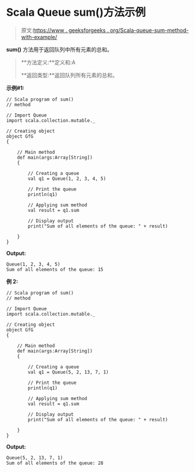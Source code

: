 # Scala Queue sum()方法示例

> 原文:[https://www . geeksforgeeks . org/Scala-queue-sum-method-with-example/](https://www.geeksforgeeks.org/scala-queue-sum-method-with-example/)

**sum()** 方法用于返回队列中所有元素的总和。

> **方法定义:**定义和:A
> 
> **返回类型:**返回队列所有元素的总和。

**示例#1:**

```
// Scala program of sum() 
// method 

// Import Queue  
import scala.collection.mutable._

// Creating object 
object GfG 
{ 

    // Main method 
    def main(args:Array[String]) 
    { 

        // Creating a queue 
        val q1 = Queue(1, 2, 3, 4, 5) 

        // Print the queue
        println(q1)

        // Applying sum method 
        val result = q1.sum

        // Display output
        print("Sum of all elements of the queue: " + result)

    } 
} 
```

**Output:**

```
Queue(1, 2, 3, 4, 5)
Sum of all elements of the queue: 15

```

**例 2:**

```
// Scala program of sum() 
// method 

// Import Queue  
import scala.collection.mutable._

// Creating object 
object GfG 
{ 

    // Main method 
    def main(args:Array[String]) 
    { 

        // Creating a queue 
        val q1 = Queue(5, 2, 13, 7, 1) 

        // Print the queue
        println(q1)

        // Applying sum method 
        val result = q1.sum

        // Display output
        print("Sum of all elements of the queue: " + result)

    } 
} 
```

**Output:**

```
Queue(5, 2, 13, 7, 1)
Sum of all elements of the queue: 28

```